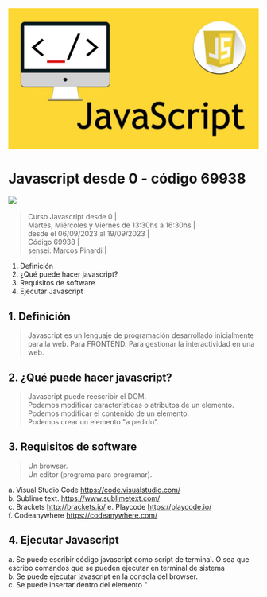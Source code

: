<img src="extras/imagenes/javascript.jpg">

# Javascript desde 0 - código 69938 
<img src="https://img.shields.io/badge/Javascript-F0DB4F?style=for-the-badge&logo=javascript&logoColor=white">

> Curso Javascript desde 0 |  
> Martes, Miércoles y Viernes de 13:30hs a 16:30hs |  
> desde el 06/09/2023 al 19/09/2023  |  
> Código 69938 |  
> sensei: Marcos Pinardi |  

1. Definición
2. ¿Qué puede hacer javascript?
3. Requisitos de software
4. Ejecutar Javascript

## 1. Definición

> Javascript es un lenguaje de programación desarrollado inicialmente para la web. Para FRONTEND. Para gestionar la interactividad en una web.

## 2. ¿Qué puede hacer javascript?

> Javascript puede reescribir el DOM.  
> Podemos modificar características o atributos de un elemento.
> Podemos modificar el contenido de un elemento.     
> Podemos crear un elemento "a pedido".


## 3. Requisitos de software

> Un browser.  
> Un editor (programa para programar).

a. Visual Studio Code https://code.visualstudio.com/  
b. Sublime text. https://www.sublimetext.com/   
c. Brackets http://brackets.io/
e. Playcode https://playcode.io/  
f. Codeanywhere https://codeanywhere.com/  

## 4. Ejecutar Javascript
a. Se puede escribir código javascript como script de terminal. O sea que escribo comandos que se pueden ejecutar en terminal de sistema  
b. Se puede ejecutar javascript en la consola del browser.  
c. Se puede insertar dentro del elemento "<script>"    
d. También se puede generar código javascript en línea (inline). Esto es como varlor de un atributo controlador de eventos de HTML


----

<img src="extras/imagenes/Learn-Javascript.jpg">